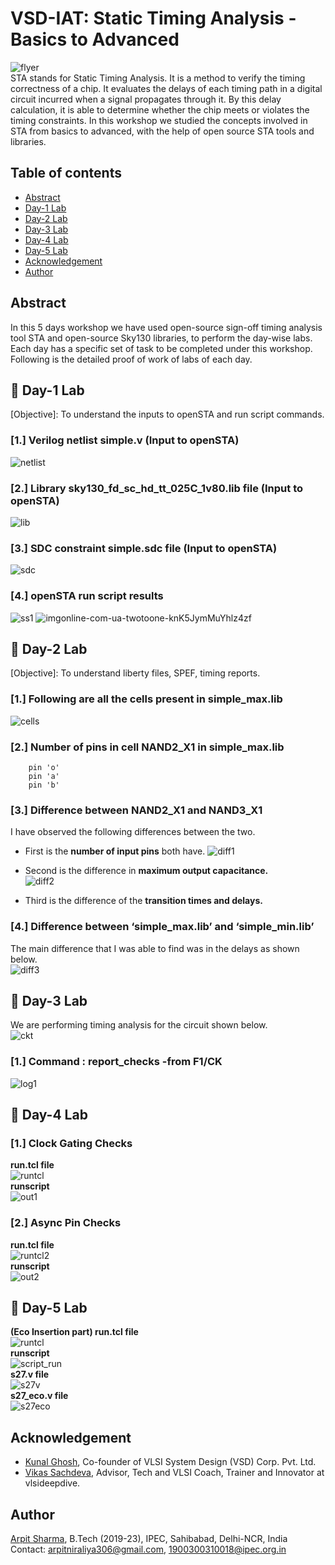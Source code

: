 # VSD-IAT: Static Timing Analysis - Basics to Advanced
![flyer](https://user-images.githubusercontent.com/68592620/220321874-458e55b3-e193-4734-8070-2a2477eaca27.png)  
STA stands for Static Timing Analysis. It is a method to verify the timing correctness of a chip. It evaluates the delays of each timing path in a digital circuit incurred when a signal propagates through it. By this delay calculation, it is able to determine whether the chip meets or violates the timing constraints. In this workshop we studied the concepts involved in STA from basics to advanced, with the help of open source STA tools and libraries.  
## Table of contents  
- [Abstract](https://github.com/arpit306/VSD-IAT-Sign-off-Timing-Analysis---Basics-to-Advanced#%EF%B8%8F-abstract)  
- [Day-1 Lab](https://github.com/arpit306/VSD-IAT-Sign-off-Timing-Analysis---Basics-to-Advanced#%EF%B8%8F-day-1-labs)  
- [Day-2 Lab](https://github.com/arpit306/VSD-IAT-Sign-off-Timing-Analysis---Basics-to-Advanced#%EF%B8%8F-day-2-labs)  
- [Day-3 Lab](https://github.com/arpit306/VSD-IAT-Sign-off-Timing-Analysis---Basics-to-Advanced#%EF%B8%8F-day-3-labs)  
- [Day-4 Lab](https://github.com/arpit306/VSD-IAT-Sign-off-Timing-Analysis---Basics-to-Advanced#%EF%B8%8F-day-4-labs)  
- [Day-5 Lab](https://github.com/arpit306/VSD-IAT-Sign-off-Timing-Analysis---Basics-to-Advanced#%EF%B8%8F-day-5-labs)  
- [Acknowledgement](https://github.com/arpit306/VSD-IAT-Sign-off-Timing-Analysis---Basics-to-Advanced#%EF%B8%8F-acknowledgement)  
- [Author](https://github.com/arpit306/VSD-IAT-Sign-off-Timing-Analysis---Basics-to-Advanced#%EF%B8%8F-author)  
## Abstract
In this 5 days workshop we have used open-source sign-off timing analysis tool STA and open-source Sky130 libraries, to perform the day-wise labs.
Each day has a specific set of task to be completed under this workshop. Following is the detailed proof of work of labs of each day.
## 🔲 Day-1 Lab
[Objective]: To understand the inputs to openSTA and run script commands.
### [1.] Verilog netlist simple.v (Input to openSTA)  

![netlist](https://user-images.githubusercontent.com/68592620/220353404-723d68a1-4de2-4ee3-b1f7-e4fcf369775b.png)

### [2.] Library sky130_fd_sc_hd_tt_025C_1v80.lib file (Input to openSTA)  

![lib](https://user-images.githubusercontent.com/68592620/220355039-9e47d857-4b05-45e5-a8d1-637ce6fd7064.png)

### [3.] SDC constraint simple.sdc file (Input to openSTA)  

![sdc](https://user-images.githubusercontent.com/68592620/220356373-7fd75b3a-a8c1-48d0-96ab-61cacaeff1a8.png)

### [4.] openSTA run script results  

![ss1](https://user-images.githubusercontent.com/68592620/220439954-23dd5bd1-8ec8-4c89-8a4f-25743d6d728b.png)
![imgonline-com-ua-twotoone-knK5JymMuYhlz4zf](https://user-images.githubusercontent.com/68592620/220359573-fde7b9d0-7722-410f-88c1-5959a6f90460.jpg)
## 🔲 Day-2 Lab  
[Objective]: To understand liberty files, SPEF, timing reports.  

### [1.] Following are all the cells present in simple_max.lib  
![cells](https://user-images.githubusercontent.com/68592620/220440650-88b0674d-7a1b-4b5f-8c52-324c41de86e1.png)

### [2.] Number of pins in cell NAND2_X1 in simple_max.lib  
``` There are three pins in NAND2_X1 in simple_max.lib as mentioned below  
    pin 'o'
    pin 'a'
    pin 'b'  
 ```  
### [3.] Difference between NAND2_X1 and NAND3_X1  
 I have observed the following differences between the two.
- First is the **number of input pins** both have. 
![diff1](https://user-images.githubusercontent.com/68592620/220427348-3ca46e3b-6424-4574-8ea4-7be526fdb599.png)

- Second is the difference in **maximum output capacitance.**  
![diff2](https://user-images.githubusercontent.com/68592620/220427504-9bace579-bab1-46b7-b8a6-cdc936619720.png)

- Third is the difference of the **transition times and delays.**  
### [4.] Difference between ‘simple_max.lib’ and ‘simple_min.lib’ 
The main difference that I was able to find was in the delays as shown below.  
![diff3](https://user-images.githubusercontent.com/68592620/220441947-45186d05-003b-44d8-a27c-f7103c7bb96a.png)

## 🔲 Day-3 Lab  
We are performing timing analysis for the circuit shown below.  
![ckt](https://user-images.githubusercontent.com/68592620/220609010-860b9578-db4b-4368-8920-fd0184f9d50c.jpg)  
### [1.] Command : report_checks -from F1/CK  
![log1](https://user-images.githubusercontent.com/68592620/220623171-c69f12dd-de1b-4c4b-b3b2-34d4710cf3ab.png)    

## 🔲 Day-4 Lab  
### [1.] Clock Gating Checks  
**run.tcl file**  
![runtcl](https://user-images.githubusercontent.com/68592620/220625679-23ca5499-10d3-4e2c-8e45-2d4c8f818b6d.png)  
**runscript**  
![out1](https://user-images.githubusercontent.com/68592620/220625661-36a3d1b6-a995-4b0a-a404-329e25d6194f.png)

### [2.] Async Pin Checks  
**run.tcl file**  
![runtcl2](https://user-images.githubusercontent.com/68592620/220625685-1c6872ea-c5d0-4d24-aa9b-c517340b9c18.png)  
**runscript**  
![out2](https://user-images.githubusercontent.com/68592620/220625672-a429087c-e609-4bf5-949e-6aabd4c7afcf.png)

## 🔲 Day-5 Lab  
**(Eco Insertion part)
run.tcl file**  
![runtcl](https://user-images.githubusercontent.com/68592620/220630915-c762bfa8-c0af-4958-9047-e5d7513495a1.png)  
**runscript**  
![script_run](https://user-images.githubusercontent.com/68592620/220630988-668a9e10-4190-42f4-b779-49804eccd7eb.png)  
**s27.v file**  
![s27v](https://user-images.githubusercontent.com/68592620/220631154-cfc859a8-654b-472a-8f05-0d1fa5f78830.png)  
**s27_eco.v file**  
![s27eco](https://user-images.githubusercontent.com/68592620/220631570-f029e25f-c9e6-4d6d-878f-2d80a179157e.png)  

## Acknowledgement

- [Kunal Ghosh](https://github.com/kunalg123), Co-founder of VLSI System Design (VSD) Corp. Pvt. Ltd.
- [Vikas Sachdeva](https://vlsideepdive.com/), Advisor, Tech and VLSI Coach, Trainer and Innovator at vlsideepdive.
## Author

[Arpit Sharma](https://www.linkedin.com/in/arpit-s-a92647108/), B.Tech (2019-23), IPEC, Sahibabad, Delhi-NCR, India  
Contact: arpitniraliya306@gmail.com, 1900300310018@ipec.org.in  <br>
